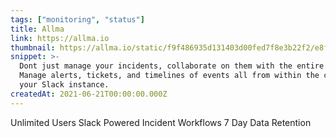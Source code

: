 ```yaml
---
tags: ["monitoring", "status"]
title: Allma
link: https://allma.io
thumbnail: https://allma.io/static/f9f486935d131403d00fed7f8e3b22f2/e8f31/allma-logo.png
snippet: >-
  Dont just manage your incidents, collaborate on them with the entire company.
  Manage alerts, tickets, and timelines of events all from within the comfort of
  your Slack instance.
createdAt: 2021-06-21T00:00:00.000Z
---
```

Unlimited Users
Slack Powered Incident Workflows
7 Day Data Retention
